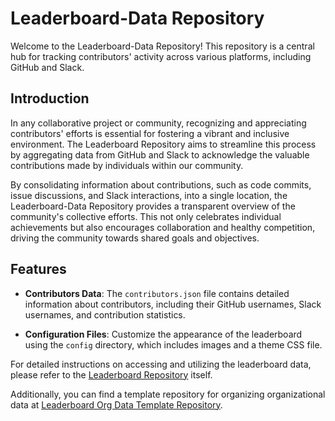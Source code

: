 # Leaderboard-Data Repository

Welcome to the Leaderboard-Data Repository! This repository is a central hub for tracking contributors' activity across various platforms, including GitHub and Slack.

## Introduction

In any collaborative project or community, recognizing and appreciating contributors' efforts is essential for fostering a vibrant and inclusive environment. The Leaderboard Repository aims to streamline this process by aggregating data from GitHub and Slack to acknowledge the valuable contributions made by individuals within our community.

By consolidating information about contributions, such as code commits, issue discussions, and Slack interactions, into a single location, the Leaderboard-Data Repository provides a transparent overview of the community's collective efforts. This not only celebrates individual achievements but also encourages collaboration and healthy competition, driving the community towards shared goals and objectives.

## Features

- **Contributors Data**: The `contributors.json` file contains detailed information about contributors, including their GitHub usernames, Slack usernames, and contribution statistics.

- **Configuration Files**: Customize the appearance of the leaderboard using the `config` directory, which includes images and a theme CSS file.

For detailed instructions on accessing and utilizing the leaderboard data, please refer to the [Leaderboard Repository](https://github.com/OpenFoodFacts/leaderboard) itself.

Additionally, you can find a template repository for organizing organizational data at [Leaderboard Org Data Template Repository](https://github.com/OpenFoodFacts/leaderboard-org-data-template/).
